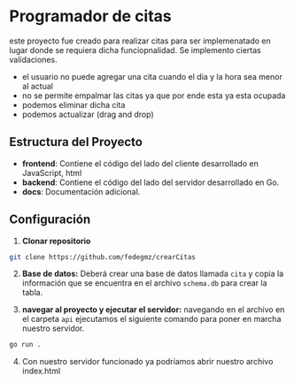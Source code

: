 # Programador de citas

este proyecto fue creado para realizar citas para ser implemenatado en lugar donde se requiera dicha funciopnalidad. Se implemento ciertas validaciones.
- el usuario no puede agregar una cita cuando el dia y la hora sea menor al actual
- no se permite empalmar las citas ya que por ende esta ya esta ocupada
- podemos eliminar dicha cita
- podemos actualizar (drag and drop)

## Estructura del Proyecto

- **frontend**: Contiene el código del lado del cliente desarrollado en JavaScript, html
- **backend**: Contiene el código del lado del servidor desarrollado en Go.
- **docs**: Documentación adicional.

## Configuración

1. **Clonar repositorio**

```bash
git clone https://github.com/fedegmz/crearCitas
```
2. **Base de datos:** Deberá crear una base de datos llamada `cita` y copia la información que se encuentra en el archivo `schema.db` para crear la tabla.

3. **navegar al proyecto y ejecutar el servidor:** navegando en el archivo en el carpeta `api` ejecutamos el siguiente comando para poner en marcha nuestro servidor.

``` bash
go run .
```

4. Con nuestro servidor funcionado ya podríamos abrir nuestro archivo index.html 
